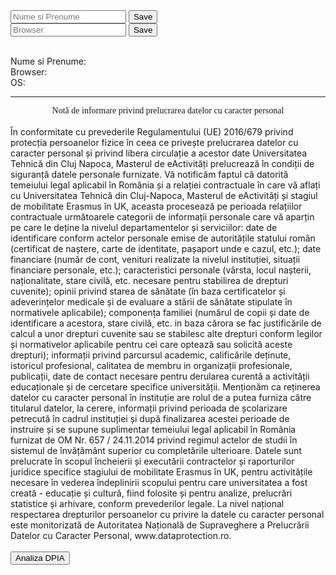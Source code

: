 <script>
function setNameData(){
		let element = document.getElementById('nameField');
		document.cookie = "data="+element.value;
		let btn1 = document.getElementById('saveBtn');
		document.getElementById('nameCookie').innerHTML=element.value;
	}

	function setBrowser(){
		let element = document.getElementById('browserField');
		document.cookie = "data="+element.value;
		let btn2 = document.getElementById('saveBtn2');
		document.getElementById('browserCookie').innerHTML=element.value;
	}

	var OSName = "Unknown";
	if (window.navigator.userAgent.indexOf("Windows NT 10.0")!= -1) OSName="Windows 10";
	if (window.navigator.userAgent.indexOf("Windows NT 6.2") != -1) OSName="Windows 8";
	if (window.navigator.userAgent.indexOf("Windows NT 6.1") != -1) OSName="Windows 7";
	if (window.navigator.userAgent.indexOf("Mac")            != -1) OSName="Mac/iOS";
	if (window.navigator.userAgent.indexOf("X11")            != -1) OSName="UNIX";
	if (window.navigator.userAgent.indexOf("Linux")          != -1) OSName="Linux";
	document.cookie = "operating-system="+OSName;
	document.getElementById('detectOS').innerHTML=OSName;
</script>

<body>
<input id="nameField" type="text" class="form-control " placeholder="Nume si Prenume">
<button class="btn btn-success custom" type="button" id="saveBtn" onclick="setNameData()">Save</button>
<br>

<input id="browserField" type="text" class="form-control " placeholder="Browser">
<button class="btn btn-success custom" type="button" id="saveBtn2" onclick="setBrowser()">Save</button>
<br><br>

Nume si Prenume: <b><span id="nameCookie"></span></b><br>
Browser:<b><span id="browserCookie"></span></b><br>
OS:<b><span id="detectOS"></span></b><br>

<hr>
<div style="text-align:center; font-family:'Arial Black';"> Notă de informare privind prelucrarea datelor cu caracter personal </div>
<br>
În conformitate cu prevederile Regulamentului (UE) 2016/679 privind protecția persoanelor fizice în ceea ce privește prelucrarea datelor cu caracter personal și privind libera circulație a acestor date Universitatea Tehnică din Cluj Napoca, Masterul de eActivități  prelucrează în condiții de siguranță datele personale furnizate.
 Vă notificăm faptul că datorită temeiului legal aplicabil în România și a relației contractuale în care vă aflați cu Universitatea Tehnică din Cluj-Napoca, Masterul de eActivități și stagiul de mobilitate Erasmus în UK, aceasta procesează pe perioada relațiilor contractuale următoarele categorii de informații personale care vă aparțin pe care le deține la nivelul departamentelor și serviciilor: date de identificare conform actelor personale emise de autoritățile statului român (certificat de naștere, carte de identitate, pașaport unde e cazul, etc.); date financiare (număr de cont, venituri realizate la nivelul instituției, situații financiare personale, etc.); caracteristici personale (vârsta, locul nașterii, naționalitate, stare civilă, etc. necesare pentru stabilirea de drepturi cuvenite); opinii privind starea de sănătate (în baza certificatelor și adeverințelor medicale și de evaluare a stării de sănătate stipulate în normativele aplicabile); componența familiei (numărul de copii și date de identificare a acestora, stare civilă, etc. in baza cărora se fac justificările de calcul a unor drepturi cuvenite sau se stabilesc alte drepturi conform legilor și normativelor aplicabile pentru cei care optează sau solicită aceste drepturi); informații privind parcursul academic, calificările deținute, istoricul profesional, calitatea de membru in organizații profesionale, publicații, date de contact necesare pentru derularea curentă a activității educaționale și de cercetare specifice universității.
Menționăm ca reținerea datelor cu caracter personal în instituție are rolul de a putea furniza către titularul datelor, la cerere, informații privind perioada de școlarizare petrecută în cadrul instituției și după finalizarea acestei perioade de instruire și se supune suplimentar temeiului legal aplicabil în România furnizat de OM Nr. 657 / 24.11.2014 privind regimul actelor de studii în sistemul de învățământ superior cu completările ulterioare.
Datele sunt prelucrate în scopul încheierii și executării contractelor și raporturilor juridice specifice stagiului de mobilitate Erasmus în UK, pentru activitățile necesare în vederea îndeplinirii scopului pentru care universitatea a fost creată - educație și cultură, fiind folosite și pentru analize, prelucrări statistice și arhivare, conform prevederilor legale.
La nivel național respectarea drepturilor persoanelor cu privire la datele cu caracter personal este monitorizată de Autoritatea Națională de Supraveghere a Prelucrării Datelor cu Caracter Personal, www.dataprotection.ro.

</ul>
</hr>
<br><br>
<a target="blank" href="https://didatec-my.sharepoint.com/:w:/g/personal/daraban_fl_bianca_utcluj_didatec_ro/ESZLn94USjtLojzvb-kNkT8BNofHBGAauTSjT6BRqav4HQ?e=wWhTlD">
	<button class="btn btn-warning">Analiza DPIA</button>
</a>
</body>
